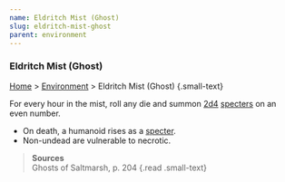 ```yaml
---
name: Eldritch Mist (Ghost)
slug: eldritch-mist-ghost
parent: environment
---
```

### Eldritch Mist (Ghost)
[Home](dm-operations-center) > [Environment](environment) > Eldritch Mist (Ghost) {.small-text}

For every hour in the mist, roll any die and summon [2d4](/roll/2d4) [specters](/monster/specter) on an even number.
- On death, a humanoid rises as a [specter](/monster/specter).
- Non-undead are vulnerable to necrotic.

> **Sources** <br/>
> Ghosts of Saltmarsh, p. 204
{.read .small-text}

